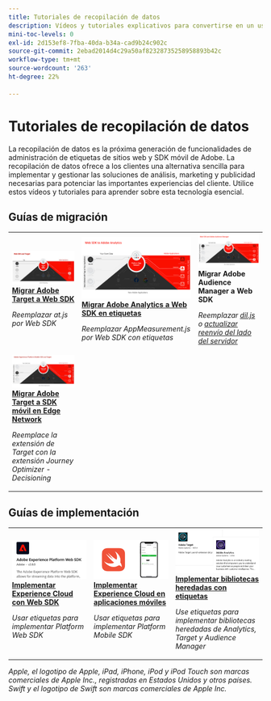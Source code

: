 ```yaml
---
title: Tutoriales de recopilación de datos
description: Vídeos y tutoriales explicativos para convertirse en un usuario experto en la recopilación de datos
mini-toc-levels: 0
exl-id: 2d153ef8-7fba-40da-b34a-cad9b24c902c
source-git-commit: 2ebad2014d4c29a50af82328735258958893b42c
workflow-type: tm+mt
source-wordcount: '263'
ht-degree: 22%

---
```


# Tutoriales de recopilación de datos

La recopilación de datos es la próxima generación de funcionalidades de administración de etiquetas de sitios web y SDK móvil de Adobe. La recopilación de datos ofrece a los clientes una alternativa sencilla para implementar y gestionar las soluciones de análisis, marketing y publicidad necesarias para potenciar las importantes experiencias del cliente. Utilice estos vídeos y tutoriales para aprender sobre esta tecnología esencial.

<div id="recs-overview-body-1"></div>
<div id="recs-overview-body-2"></div>
<div id="recs-overview-body-3"></div>
<div id="recs-overview-body-4"></div>
<div id="recs-overview-body-5"></div>
<div id="recs-overview-body-6"></div>

<div id="staff-picks-section">

## Guías de migración

<table>
<tr>
  <td>
    <a href="https://experienceleague.adobe.com/es/docs/platform-learn/migrate-target-to-websdk/introduction" target="_blank">
      <img alt="Migrar Target a Web SDK" src="assets/thumb_targetWebSdk.jpg" />
    </a>
    <div>
      <a href="https://experienceleague.adobe.com/es/docs/platform-learn/migrate-target-to-websdk/introduction" target="_blank">
    <strong>Migrar Adobe Target a Web SDK</strong>
    </a>
    </div>
    <p>
    <em>Reemplazar at.js por Web SDK</em>
    <p>
  </td>
  <td>
    <a href="https://experienceleague.adobe.com/es/docs/platform-learn/migrate-analytics-to-websdk/migration-to-websdk-overview" target="_blank">
      <img alt="Implementación de Adobe Experience Cloud con SDK web" src="assets/thumb_analyticsWebSdk.png" />
    </a>
    <div>
      <a href="https://experienceleague.adobe.com/es/docs/platform-learn/migrate-analytics-to-websdk/migration-to-websdk-overview" target="_blank">
    <strong>Migrar Adobe Analytics a Web SDK en etiquetas</strong>
    </a>
    </div>
    <p>
    <em>Reemplazar AppMeasurement.js por Web SDK con etiquetas</em>
    <p>
  </td>
  <td>
      <img alt="Migrar Target a Web SDK" src="assets/thumb_aamWebSdk.png" />
    </a>
    <div>
      <strong>Migrar Adobe Audience Manager a Web SDK</strong>
    </div>
    <p>
    <em>Reemplazar <a href="https://experienceleague.adobe.com/es/docs/audience-manager/user-guide/migrate-to-web-sdk/dil-extension-to-web-sdk" target="_blank">dil.js</a> o <a href="https://experienceleague.adobe.com/es/docs/audience-manager/user-guide/migrate-to-web-sdk/appmeasurement-to-web-sdk" target="_blank">actualizar reenvío del lado del servidor</a></em>
    <p>
  </td>
</tr>
<tr>
  <td>
    <a href="https://experienceleague.adobe.com/es/docs/platform-learn/migrate-target-to-mobile-sdk-decisioning/overview" target="_blank">
      <img alt="Migración de Target a Mobile SDK en Edge Network" src="assets/thumb_targetMobileSdk.jpg" />
    </a>
    <div>
      <a href="https://experienceleague.adobe.com/es/docs/platform-learn/migrate-target-to-mobile-sdk-decisioning/overview" target="_blank">
    <strong>Migrar Adobe Target a SDK móvil en Edge Network</strong>
    </a>
    </div>
    <p>
    <em>Reemplace la extensión de Target con la extensión Journey Optimizer - Decisioning</em>
    <p>
  </td>
  <td>
  </td>
  <td>
  </td>
  </tr>
</table>

## Guías de implementación

<table>
<tr>
  <td>
    <a href="https://experienceleague.adobe.com/es/docs/platform-learn/implement-web-sdk/overview" target="_blank">
      <img alt="Implementación de Adobe Experience Cloud con SDK web" src="assets/thumb_websdk.png" />
    </a>
    <div>
      <a href="https://experienceleague.adobe.com/es/docs/platform-learn/implement-web-sdk/overview" target="_blank">
    <strong>Implementar Experience Cloud con Web SDK</strong>
    </a>
    </div>
    <p>
    <em>Usar etiquetas para implementar Platform Web SDK</em>
    <p>
  </td>
  <td>
    <a href="https://experienceleague.adobe.com/es/docs/platform-learn/implement-mobile-sdk/overview" target="_blank">
      <img alt="Implementación en aplicaciones móviles" src="assets/thumb_swift.png" />
    </a>
    <div>
      <a href="https://experienceleague.adobe.com/es/docs/platform-learn/implement-mobile-sdk/overview" target="_blank">
    <strong>Implementar Experience Cloud en aplicaciones móviles</strong>
    </a>
    </div>
    <p>
    <em>Usar etiquetas para implementar Platform Mobile SDK</em>
    <p>
  </td>
  <td>
    <a href="https://experienceleague.adobe.com/es/docs/platform-learn/migrate-target-to-websdk/introduction" target="_blank">
      <img alt="Migrar Target a Web SDK" src="assets/thumb_legacy.png" />
    </a>
    <div>
      <a href="https://experienceleague.adobe.com/es/docs/platform-learn/migrate-target-to-websdk/introduction" target="_blank">
    <strong>Implementar bibliotecas heredadas con etiquetas</strong>
    </a>
    </div>
    <p>
    <em>Use etiquetas para implementar bibliotecas heredadas de Analytics, Target y Audience Manager</em>
    <p>
  </td>
</tr>
</table>

</div>

*Apple, el logotipo de Apple, iPad, iPhone, iPod y iPod Touch son marcas comerciales de Apple Inc., registradas en Estados Unidos y otros países. Swift y el logotipo de Swift son marcas comerciales de Apple Inc.*
